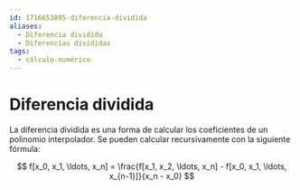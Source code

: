 ```yaml
---
id: 1716653895-diferencia-dividida
aliases:
  - Diferencia dividida
  - Diferencias divididas
tags:
  - cálculo-numérico
---
```


# Diferencia dividida

La diferencia dividida es una forma de calcular los coeficientes de un polinomio interpolador. Se pueden calcular recursivamente con la siguiente fórmula:

$$
f[x_0, x_1, \ldots, x_n] = \frac{f[x_1, x_2, \ldots, x_n] - f[x_0, x_1, \ldots, x_{n-1}]}{x_n - x_0}
$$

